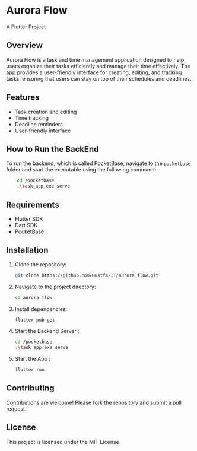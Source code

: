 # Aurora Flow

A Flutter Project

## Overview

Aurora Flow is a task and time management application designed to help users organize their tasks efficiently and manage their time effectively. The app provides a user-friendly interface for creating, editing, and tracking tasks, ensuring that users can stay on top of their schedules and deadlines.

## Features

- Task creation and editing
- Time tracking
- Deadline reminders
- User-friendly interface

## How to Run the BackEnd

To run the backend, which is called PocketBase, navigate to the `pocketbase` folder and start the executable using the following command:

```sh
    cd /pocketbase
    .\task_app.exe serve
```

## Requirements

- Flutter SDK
- Dart SDK
- PocketBase

## Installation

1. Clone the repository:

    ```sh
    git clone https://github.com/Mustfa-IT/aurora_flow.git
    ```

2. Navigate to the project directory:

    ```sh
    cd aurora_flow
    ```

3. Install dependencies:

    ```sh
    flutter pub get
    ```

4. Start the Backend Server :

    ```sh
    cd /pocketbase
    .\task_app.exe serve
    ```

5. Start the App :

    ```sh
    flutter run
    ```

## Contributing

Contributions are welcome! Please fork the repository and submit a pull request.

## License

This project is licensed under the MIT License.
